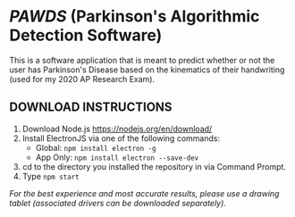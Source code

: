 # *PAWDS* (Parkinson's Algorithmic Detection Software)
This is a software application that is meant to predict whether or not the user has Parkinson's Disease based on the kinematics of their handwriting (used for my 2020 AP Research Exam).

## DOWNLOAD INSTRUCTIONS
1) Download Node.js https://nodejs.org/en/download/
2) Install ElectronJS via one of the following commands:
   - Global: `npm install electron -g`
   - App Only: `npm install electron --save-dev`
3) cd to the directory you installed the repository in via Command Prompt.
4) Type `npm start`

*For the best experience and most accurate results, please use a drawing tablet (associated drivers can be downloaded separately).* 
